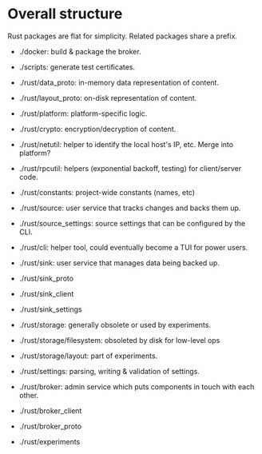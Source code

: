 # Overall structure

Rust packages are flat for simplicity. Related packages share a prefix. 

- ./docker: build & package the broker.
- ./scripts: generate test certificates.

- ./rust/data_proto: in-memory data representation of content.
- ./rust/layout_proto: on-disk representation of content.

- ./rust/platform: platform-specific logic.
- ./rust/crypto: encryption/decryption of content.
- ./rust/netutil: helper to identify the local host's IP, etc. Merge into platform?
- ./rust/rpcutil: helpers (exponential backoff, testing) for client/server code.
- ./rust/constants: project-wide constants (names, etc)

- ./rust/source: user service that tracks changes and backs them up.
- ./rust/source_settings: source settings that can be configured by the CLI.

- ./rust/cli: helper tool, could eventually become a TUI for power users.

- ./rust/sink: user service that manages data being backed up.
- ./rust/sink_proto
- ./rust/sink_client
- ./rust/sink_settings

- ./rust/storage: generally obsolete or used by experiments.
- ./rust/storage/filesystem: obsoleted by disk for low-level ops
- ./rust/storage/layout: part of experiments.

- ./rust/settings: parsing, writing & validation of settings.

- ./rust/broker: admin service which puts components in touch with each other.
- ./rust/broker_client
- ./rust/broker_proto

- ./rust/experiments
